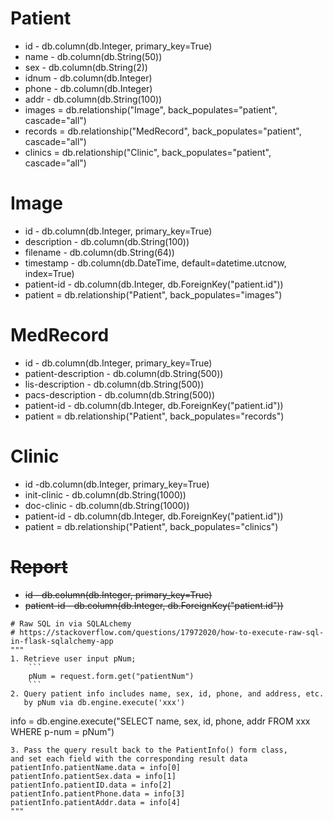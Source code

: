 # Patient

* id - db.column(db.Integer, primary_key=True)
* name - db.column(db.String(50))
* sex - db.column(db.String(2))
* idnum - db.column(db.Integer)
* phone - db.column(db.Integer)
* addr - db.column(db.String(100))
* images = db.relationship("Image", back_populates="patient", cascade="all")
* records = db.relationship("MedRecord", back_populates="patient", cascade="all")
* clinics = db.relationship("Clinic", back_populates="patient", cascade="all")



# Image

* id - db.column(db.Integer, primary_key=True)
* description - db.column(db.String(100))
* filename - db.column(db.String(64))
* timestamp - db.column(db.DateTime, default=datetime.utcnow, index=True)
* patient-id   - db.column(db.Integer, db.ForeignKey("patient.id"))
* patient = db.relationship("Patient", back_populates="images")



# MedRecord

* id - db.column(db.Integer, primary_key=True)
* patient-description - db.column(db.String(500))
* lis-description - db.column(db.String(500))
* pacs-description - db.column(db.String(500))
* patient-id - db.column(db.Integer, db.ForeignKey("patient.id"))
* patient = db.relationship("Patient", back_populates="records")



# Clinic

* id -db.column(db.Integer, primary_key=True)
* init-clinic - db.column(db.String(1000))
* doc-clinic - db.column(db.String(1000))
* patient-id - db.column(db.Integer, db.ForeignKey("patient.id"))
* patient = db.relationship("Patient", back_populates="clinics")



# ~~Report~~

* ~~id - db.column(db.Integer, primary_key=True)~~
* ~~patient-id  - db.column(db.Integer, db.ForeignKey("patient.id"))~~







```
# Raw SQL in via SQLALchemy
# https://stackoverflow.com/questions/17972020/how-to-execute-raw-sql-in-flask-sqlalchemy-app
"""
1. Retrieve user input pNum;
    ```
    pNum = request.form.get("patientNum")
    ```
2. Query patient info includes name, sex, id, phone, and address, etc. 
   by pNum via db.engine.execute('xxx')
   ```
   info = db.engine.execute("SELECT name, sex, id, phone, addr FROM xxx WHERE p-num = pNum")
   ```
3. Pass the query result back to the PatientInfo() form class, 
   and set each field with the corresponding result data 
   patientInfo.patientName.data = info[0]
   patientInfo.patientSex.data = info[1]
   patientInfo.patientID.data = info[2]
   patientInfo.patientPhone.data = info[3]
   patientInfo.patientAddr.data = info[4] 
"""
```